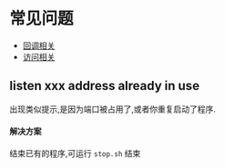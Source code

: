 # 常见问题

* [回调相关](./callback)
* [访问相关](./request)


## listen xxx address already in use
出现类似提示,是因为端口被占用了,或者你重复启动了程序.

#### 解决方案
结束已有的程序,可运行 `stop.sh` 结束

